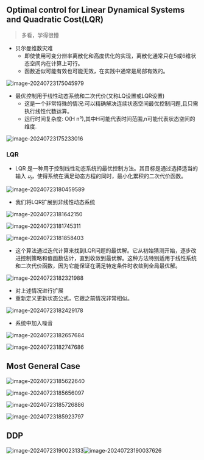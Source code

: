 ## Optimal control for Linear Dynamical Systems and Quadratic Cost(LQR)

> 多看，学得很懵

+ 贝尔曼维数灾难
  + 即使使用可变分辨率离散化和高度优化的实现，离散化通常只在5或6维状态空间内在计算上可行。
  + 函数近似可能有效也可能无效，在实践中通常是局部有效的。

![image-20240723175045979](https://raw.githubusercontent.com/formoree/PicGO-Picture/master/202407231750378.png)

+ 最优控制用于线性动态系统和二次代价(又称LQ设置或LQR设置)
  + 这是一个非常特殊的情况:可以精确解决连续状态空间最优控制问题,且只需执行线性代数运算。
  + 运行时间复杂度: O(H n³),其中H可能代表时间范围,n可能代表状态空间的维度.

![image-20240723175233016](https://raw.githubusercontent.com/formoree/PicGO-Picture/master/202407231752653.png)

### LQR

+ LQR 是一种用于控制线性动态系统的最优控制方法。其目标是通过选择适当的输入 $𝑢_𝑡$，使得系统在满足动态方程的同时，最小化累积的二次代价函数。

![image-20240723180459589](https://raw.githubusercontent.com/formoree/PicGO-Picture/master/202407231805494.png)

+ 我们将LQR扩展到非线性动态系统

![image-20240723181642150](https://raw.githubusercontent.com/formoree/PicGO-Picture/master/202407231816366.png)

![image-20240723181745311](https://raw.githubusercontent.com/formoree/PicGO-Picture/master/202407231817961.png)

![image-20240723181858403](https://raw.githubusercontent.com/formoree/PicGO-Picture/master/202407231819032.png)

+ 这个算法通过迭代计算来找到LQR问题的最优解。它从初始猜测开始，逐步改进控制策略和值函数估计，直到收敛到最优解。这种方法特别适用于线性系统和二次代价函数，因为它能保证在满足特定条件时收敛到全局最优解。

![image-20240723182321988](https://raw.githubusercontent.com/formoree/PicGO-Picture/master/202407231823132.png)

+ 对上述情况进行扩展
+ 重新定义更新状态公式，它跟之前情况非常相似。

![image-20240723182429178](https://raw.githubusercontent.com/formoree/PicGO-Picture/master/202407231824527.png)

+ 系统中加入噪音

![image-20240723182657684](https://raw.githubusercontent.com/formoree/PicGO-Picture/master/202407231826767.png)

![image-20240723182747686](https://raw.githubusercontent.com/formoree/PicGO-Picture/master/202407231827474.png)

## Most General Case

![image-20240723185622640](https://raw.githubusercontent.com/formoree/PicGO-Picture/master/202407231856445.png)

![image-20240723185656097](https://raw.githubusercontent.com/formoree/PicGO-Picture/master/202407231856981.png)

![image-20240723185726886](https://raw.githubusercontent.com/formoree/PicGO-Picture/master/202407231857855.png)

![image-20240723185923797](https://raw.githubusercontent.com/formoree/PicGO-Picture/master/202407231859863.png)

## DDP

![image-20240723190023133](https://raw.githubusercontent.com/formoree/PicGO-Picture/master/202407231900032.png)![image-20240723190037626](https://raw.githubusercontent.com/formoree/PicGO-Picture/master/202407231900895.png)